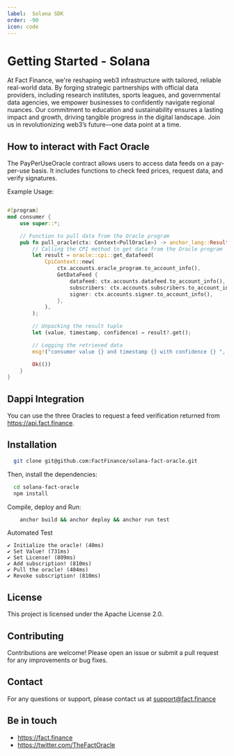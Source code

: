 ```yaml
---
label:  Solana SDK
order: -90
icon: code 
---
```


# Getting Started - Solana 

At Fact Finance, we're reshaping web3 infrastructure with tailored, reliable real-world data. By forging strategic partnerships with official data providers, including research institutes, sports leagues, and governmental data agencies, we empower businesses to confidently navigate regional nuances. Our commitment to education and sustainability ensures a lasting impact and growth, driving tangible progress in the digital landscape. Join us in revolutionizing web3’s future—one data point at a time.


## How to interact with Fact Oracle

The PayPerUseOracle contract allows users to access data feeds on a pay-per-use basis. It includes functions to check feed prices, request data, and verify signatures.

Example Usage:

```rust

#[program]
mod consumer {
    use super::*;

    // Function to pull data from the Oracle program
    pub fn pull_oracle(ctx: Context<PullOracle>) -> anchor_lang::Result<()> {   
        // Calling the CPI method to get data from the Oracle program     
        let result = oracle::cpi::get_datafeed(
            CpiContext::new(
                ctx.accounts.oracle_program.to_account_info(),                
                GetDataFeed {
                    datafeed: ctx.accounts.datafeed.to_account_info(),
                    subscribers: ctx.accounts.subscribers.to_account_info(),
                    signer: ctx.accounts.signer.to_account_info(),
                },
            ),             
        );

        // Unpacking the result tuple
        let (value, timestamp, confidence) = result?.get();

        // Logging the retrieved data
        msg!("consumer value {} and timestamp {} with confidence {} ", value, timestamp, confidence);

        Ok(())
    }
}
```


## Dappi Integration
You can use the three Oracles to request a feed verification returned from https://api.fact.finance.

    
## Installation

```bash
  git clone git@github.com:FactFinance/solana-fact-oracle.git
```

Then, install the dependencies:

```bash
  cd solana-fact-oracle
  npm install
```


Compile, deploy and Run:

```bash
    anchor build && anchor deploy && anchor run test
```


Automated Test 
  
    ✔ Initialize the oracle! (40ms)
    ✔ Set Value! (731ms)
    ✔ Set License! (809ms)
    ✔ Add subscription! (810ms)
    ✔ Pull the oracle! (404ms)
    ✔ Revoke subscription! (810ms)

## License

This project is licensed under the Apache License 2.0. 

## Contributing

Contributions are welcome! Please open an issue or submit a pull request for any improvements or bug fixes.

## Contact

For any questions or support, please contact us at support@fact.finance

## Be in touch
  - https://fact.finance
  - https://twitter.com/TheFactOracle


